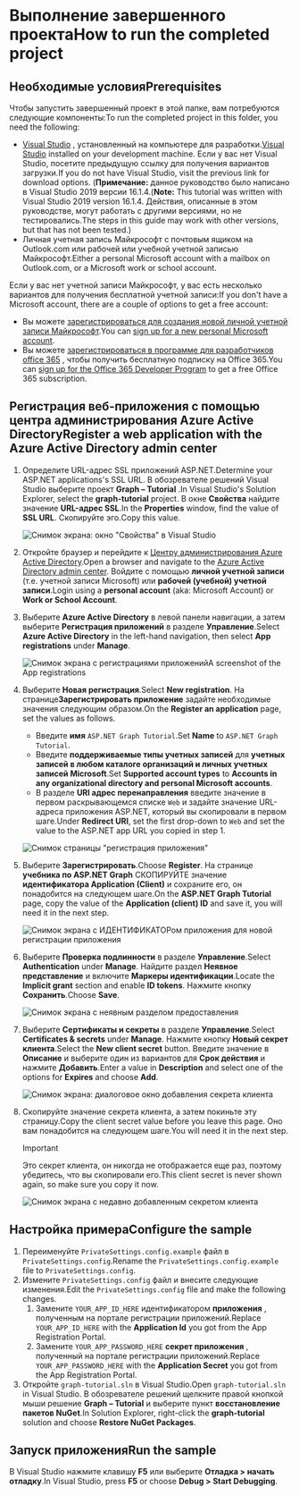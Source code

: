 # <a name="how-to-run-the-completed-project"></a><span data-ttu-id="283a6-101">Выполнение завершенного проекта</span><span class="sxs-lookup"><span data-stu-id="283a6-101">How to run the completed project</span></span>

## <a name="prerequisites"></a><span data-ttu-id="283a6-102">Необходимые условия</span><span class="sxs-lookup"><span data-stu-id="283a6-102">Prerequisites</span></span>

<span data-ttu-id="283a6-103">Чтобы запустить завершенный проект в этой папке, вам потребуются следующие компоненты:</span><span class="sxs-lookup"><span data-stu-id="283a6-103">To run the completed project in this folder, you need the following:</span></span>

- <span data-ttu-id="283a6-104">[Visual Studio](https://visualstudio.microsoft.com/vs/) , установленный на компьютере для разработки.</span><span class="sxs-lookup"><span data-stu-id="283a6-104">[Visual Studio](https://visualstudio.microsoft.com/vs/) installed on your development machine.</span></span> <span data-ttu-id="283a6-105">Если у вас нет Visual Studio, посетите предыдущую ссылку для получения вариантов загрузки.</span><span class="sxs-lookup"><span data-stu-id="283a6-105">If you do not have Visual Studio, visit the previous link for download options.</span></span> <span data-ttu-id="283a6-106">(**Примечание:** данное руководство было написано в Visual Studio 2019 версии 16.1.4.</span><span class="sxs-lookup"><span data-stu-id="283a6-106">(**Note:** This tutorial was written with Visual Studio 2019 version 16.1.4.</span></span> <span data-ttu-id="283a6-107">Действия, описанные в этом руководстве, могут работать с другими версиями, но не тестировались.</span><span class="sxs-lookup"><span data-stu-id="283a6-107">The steps in this guide may work with other versions, but that has not been tested.)</span></span>
- <span data-ttu-id="283a6-108">Личная учетная запись Майкрософт с почтовым ящиком на Outlook.com или рабочей или учебной учетной записью Майкрософт.</span><span class="sxs-lookup"><span data-stu-id="283a6-108">Either a personal Microsoft account with a mailbox on Outlook.com, or a Microsoft work or school account.</span></span>

<span data-ttu-id="283a6-109">Если у вас нет учетной записи Майкрософт, у вас есть несколько вариантов для получения бесплатной учетной записи:</span><span class="sxs-lookup"><span data-stu-id="283a6-109">If you don't have a Microsoft account, there are a couple of options to get a free account:</span></span>

- <span data-ttu-id="283a6-110">Вы можете [зарегистрироваться для создания новой личной учетной записи Майкрософт](https://signup.live.com/signup?wa=wsignin1.0&rpsnv=12&ct=1454618383&rver=6.4.6456.0&wp=MBI_SSL_SHARED&wreply=https://mail.live.com/default.aspx&id=64855&cbcxt=mai&bk=1454618383&uiflavor=web&uaid=b213a65b4fdc484382b6622b3ecaa547&mkt=E-US&lc=1033&lic=1).</span><span class="sxs-lookup"><span data-stu-id="283a6-110">You can [sign up for a new personal Microsoft account](https://signup.live.com/signup?wa=wsignin1.0&rpsnv=12&ct=1454618383&rver=6.4.6456.0&wp=MBI_SSL_SHARED&wreply=https://mail.live.com/default.aspx&id=64855&cbcxt=mai&bk=1454618383&uiflavor=web&uaid=b213a65b4fdc484382b6622b3ecaa547&mkt=E-US&lc=1033&lic=1).</span></span>
- <span data-ttu-id="283a6-111">Вы можете [зарегистрироваться в программе для разработчиков office 365](https://developer.microsoft.com/office/dev-program) , чтобы получить бесплатную подписку на Office 365.</span><span class="sxs-lookup"><span data-stu-id="283a6-111">You can [sign up for the Office 365 Developer Program](https://developer.microsoft.com/office/dev-program) to get a free Office 365 subscription.</span></span>

## <a name="register-a-web-application-with-the-azure-active-directory-admin-center"></a><span data-ttu-id="283a6-112">Регистрация веб-приложения с помощью центра администрирования Azure Active Directory</span><span class="sxs-lookup"><span data-stu-id="283a6-112">Register a web application with the Azure Active Directory admin center</span></span>

1. <span data-ttu-id="283a6-113">Определите URL-адрес SSL приложений ASP.NET.</span><span class="sxs-lookup"><span data-stu-id="283a6-113">Determine your ASP.NET applications's SSL URL.</span></span> <span data-ttu-id="283a6-114">В обозревателе решений Visual Studio выберите проект **Graph – Tutorial** .</span><span class="sxs-lookup"><span data-stu-id="283a6-114">In Visual Studio's Solution Explorer, select the **graph-tutorial** project.</span></span> <span data-ttu-id="283a6-115">В окне **Свойства** найдите значение **URL-адрес SSL**.</span><span class="sxs-lookup"><span data-stu-id="283a6-115">In the **Properties** window, find the value of **SSL URL**.</span></span> <span data-ttu-id="283a6-116">Скопируйте эго.</span><span class="sxs-lookup"><span data-stu-id="283a6-116">Copy this value.</span></span>

    ![Снимок экрана: окно "Свойства" в Visual Studio](/tutorial/images/vs-project-url.png)

1. <span data-ttu-id="283a6-118">Откройте браузер и перейдите к [Центру администрирования Azure Active Directory](https://aad.portal.azure.com).</span><span class="sxs-lookup"><span data-stu-id="283a6-118">Open a browser and navigate to the [Azure Active Directory admin center](https://aad.portal.azure.com).</span></span> <span data-ttu-id="283a6-119">Войдите с помощью **личной учетной записи** (т.е. учетной записи Microsoft) или **рабочей (учебной) учетной записи**.</span><span class="sxs-lookup"><span data-stu-id="283a6-119">Login using a **personal account** (aka: Microsoft Account) or **Work or School Account**.</span></span>

1. <span data-ttu-id="283a6-120">Выберите **Azure Active Directory** в левой панели навигации, а затем выберите **Регистрация приложений** в разделе **Управление**.</span><span class="sxs-lookup"><span data-stu-id="283a6-120">Select **Azure Active Directory** in the left-hand navigation, then select **App registrations** under **Manage**.</span></span>

    ![<span data-ttu-id="283a6-121">Снимок экрана с регистрациями приложений</span><span class="sxs-lookup"><span data-stu-id="283a6-121">A screenshot of the App registrations</span></span> ](/tutorial/images/aad-portal-app-registrations.png)

1. <span data-ttu-id="283a6-122">Выберите **Новая регистрация**.</span><span class="sxs-lookup"><span data-stu-id="283a6-122">Select **New registration**.</span></span> <span data-ttu-id="283a6-123">На странице**Зарегистрировать приложение** задайте необходимые значения следующим образом.</span><span class="sxs-lookup"><span data-stu-id="283a6-123">On the **Register an application** page, set the values as follows.</span></span>

    - <span data-ttu-id="283a6-124">Введите **имя** `ASP.NET Graph Tutorial`.</span><span class="sxs-lookup"><span data-stu-id="283a6-124">Set **Name** to `ASP.NET Graph Tutorial`.</span></span>
    - <span data-ttu-id="283a6-125">Введите **поддерживаемые типы учетных записей** для **учетных записей в любом каталоге организаций и личных учетных записей Microsoft**.</span><span class="sxs-lookup"><span data-stu-id="283a6-125">Set **Supported account types** to **Accounts in any organizational directory and personal Microsoft accounts**.</span></span>
    - <span data-ttu-id="283a6-126">В разделе **URI адрес перенаправления** введите значение в первом раскрывающемся списке `Web` и задайте значение URL-адреса приложения ASP.NET, который вы скопировали в первом шаге.</span><span class="sxs-lookup"><span data-stu-id="283a6-126">Under **Redirect URI**, set the first drop-down to `Web` and set the value to the ASP.NET app URL you copied in step 1.</span></span>

    ![Снимок страницы "регистрация приложения"](/tutorial/images/aad-register-an-app.png)

1. <span data-ttu-id="283a6-128">Выберите **Зарегистрировать**.</span><span class="sxs-lookup"><span data-stu-id="283a6-128">Choose **Register**.</span></span> <span data-ttu-id="283a6-129">На странице **учебника по ASP.NET Graph** СКОПИРУЙТЕ значение **идентификатора Application (Client)** и сохраните его, он понадобится на следующем шаге.</span><span class="sxs-lookup"><span data-stu-id="283a6-129">On the **ASP.NET Graph Tutorial** page, copy the value of the **Application (client) ID** and save it, you will need it in the next step.</span></span>

    ![Снимок экрана с ИДЕНТИФИКАТОРом приложения для новой регистрации приложения](/tutorial/images/aad-application-id.png)

1. <span data-ttu-id="283a6-131">Выберите **Проверка подлинности** в разделе **Управление**.</span><span class="sxs-lookup"><span data-stu-id="283a6-131">Select **Authentication** under **Manage**.</span></span> <span data-ttu-id="283a6-132">Найдите раздел **Неявное представление** и включите **Маркеры идентификации**.</span><span class="sxs-lookup"><span data-stu-id="283a6-132">Locate the **Implicit grant** section and enable **ID tokens**.</span></span> <span data-ttu-id="283a6-133">Нажмите кнопку **Сохранить**.</span><span class="sxs-lookup"><span data-stu-id="283a6-133">Choose **Save**.</span></span>

    ![Снимок экрана с неявным разделом предоставления](/tutorial/images/aad-implicit-grant.png)

1. <span data-ttu-id="283a6-135">Выберите **Сертификаты и секреты** в разделе **Управление**.</span><span class="sxs-lookup"><span data-stu-id="283a6-135">Select **Certificates & secrets** under **Manage**.</span></span> <span data-ttu-id="283a6-136">Нажмите кнопку **Новый секрет клиента**.</span><span class="sxs-lookup"><span data-stu-id="283a6-136">Select the **New client secret** button.</span></span> <span data-ttu-id="283a6-137">Введите значение в **Описание** и выберите один из вариантов для **Срок действия** и нажмите **Добавить**.</span><span class="sxs-lookup"><span data-stu-id="283a6-137">Enter a value in **Description** and select one of the options for **Expires** and choose **Add**.</span></span>

    ![Снимок экрана: диалоговое окно добавления секрета клиента](/tutorial/images/aad-new-client-secret.png)

1. <span data-ttu-id="283a6-139">Скопируйте значение секрета клиента, а затем покиньте эту страницу.</span><span class="sxs-lookup"><span data-stu-id="283a6-139">Copy the client secret value before you leave this page.</span></span> <span data-ttu-id="283a6-140">Оно вам понадобится на следующем шаге.</span><span class="sxs-lookup"><span data-stu-id="283a6-140">You will need it in the next step.</span></span>

    > [!IMPORTANT]
    > <span data-ttu-id="283a6-141">Это секрет клиента, он никогда не отображается еще раз, поэтому убедитесь, что вы скопировали его.</span><span class="sxs-lookup"><span data-stu-id="283a6-141">This client secret is never shown again, so make sure you copy it now.</span></span>

    ![Снимок экрана с недавно добавленным секретом клиента](/tutorial/images/aad-copy-client-secret.png)

## <a name="configure-the-sample"></a><span data-ttu-id="283a6-143">Настройка примера</span><span class="sxs-lookup"><span data-stu-id="283a6-143">Configure the sample</span></span>

1. <span data-ttu-id="283a6-144">Переименуйте `PrivateSettings.config.example` файл в `PrivateSettings.config`.</span><span class="sxs-lookup"><span data-stu-id="283a6-144">Rename the `PrivateSettings.config.example` file to `PrivateSettings.config`.</span></span>
1. <span data-ttu-id="283a6-145">Измените `PrivateSettings.config` файл и внесите следующие изменения.</span><span class="sxs-lookup"><span data-stu-id="283a6-145">Edit the `PrivateSettings.config` file and make the following changes.</span></span>
    1. <span data-ttu-id="283a6-146">Замените `YOUR_APP_ID_HERE` идентификатором **приложения** , полученным на портале регистрации приложений.</span><span class="sxs-lookup"><span data-stu-id="283a6-146">Replace `YOUR_APP_ID_HERE` with the **Application Id** you got from the App Registration Portal.</span></span>
    1. <span data-ttu-id="283a6-147">Замените `YOUR_APP_PASSWORD_HERE` **секрет приложения** , полученный на портале регистрации приложений.</span><span class="sxs-lookup"><span data-stu-id="283a6-147">Replace `YOUR_APP_PASSWORD_HERE` with the **Application Secret** you got from the App Registration Portal.</span></span>
1. <span data-ttu-id="283a6-148">Откройте `graph-tutorial.sln` в Visual Studio.</span><span class="sxs-lookup"><span data-stu-id="283a6-148">Open `graph-tutorial.sln` in Visual Studio.</span></span> <span data-ttu-id="283a6-149">В обозревателе решений щелкните правой кнопкой мыши решение **Graph – Tutorial** и выберите пункт **восстановление пакетов NuGet**.</span><span class="sxs-lookup"><span data-stu-id="283a6-149">In Solution Explorer, right-click the **graph-tutorial** solution and choose **Restore NuGet Packages**.</span></span>

## <a name="run-the-sample"></a><span data-ttu-id="283a6-150">Запуск приложения</span><span class="sxs-lookup"><span data-stu-id="283a6-150">Run the sample</span></span>

<span data-ttu-id="283a6-151">В Visual Studio нажмите клавишу **F5** или выберите **Отладка > начать отладку**.</span><span class="sxs-lookup"><span data-stu-id="283a6-151">In Visual Studio, press **F5** or choose **Debug > Start Debugging**.</span></span>
